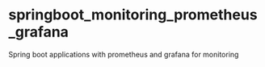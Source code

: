 # springboot_monitoring_prometheus_grafana
Spring boot applications with prometheus and grafana for monitoring
